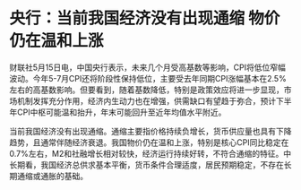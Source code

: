 # 央行：当前我国经济没有出现通缩 物价仍在温和上涨

财联社5月15日电，中国央行表示，未来几个月受高基数等影响，CPI将低位窄幅波动。今年5-7月CPI还将阶段性保持低位，主要受去年同期CPI涨幅基本在2.5%左右的高基数影响。但要看到，随着基数降低，特别是政策效应将进一步显现，市场机制发挥充分作用，经济内生动力也在增强，供需缺口有望趋于弥合，预计下半年CPI中枢可能温和抬升，年末可能回升至近年均值水平附近。

当前我国经济没有出现通缩。通缩主要指价格持续负增长，货币供应量也具有下降趋势，且通常伴随经济衰退。我国物价仍在温和上涨，特别是核心CPI同比稳定在0.7%左右，M2和社融增长相对较快，经济运行持续好转，不符合通缩的特征。中长期看，我国经济总供求基本平衡，货币条件合理适度，居民预期稳定，不存在长期通缩或通胀的基础。

